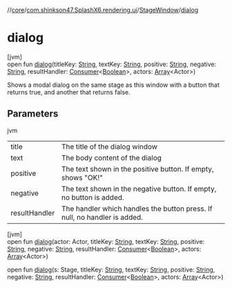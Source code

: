 //[core](../../../index.md)/[com.shinkson47.SplashX6.rendering.ui](../index.md)/[StageWindow](index.md)/[dialog](dialog.md)

# dialog

[jvm]\
open fun [dialog](dialog.md)(titleKey: [String](https://docs.oracle.com/javase/8/docs/api/java/lang/String.html), textKey: [String](https://docs.oracle.com/javase/8/docs/api/java/lang/String.html), positive: [String](https://docs.oracle.com/javase/8/docs/api/java/lang/String.html), negative: [String](https://docs.oracle.com/javase/8/docs/api/java/lang/String.html), resultHandler: [Consumer](https://docs.oracle.com/javase/8/docs/api/java/util/function/Consumer.html)&lt;[Boolean](https://docs.oracle.com/javase/8/docs/api/java/lang/Boolean.html)&gt;, actors: [Array](https://kotlinlang.org/api/latest/jvm/stdlib/kotlin/-array/index.html)&lt;Actor&gt;)

Shows a modal dialog on the same stage as this window with a button that returns true, and another that returns false.

## Parameters

jvm

| | |
|---|---|
| title | The title of the dialog window |
| text | The body content of the dialog |
| positive | The text shown in the positive button. If empty, shows "OK!" |
| negative | The text shown in the negative button. If empty, no button is added. |
| resultHandler | The handler which handles the button press. If null, no handler is added. |

[jvm]\
open fun [dialog](dialog.md)(actor: Actor, titleKey: [String](https://docs.oracle.com/javase/8/docs/api/java/lang/String.html), textKey: [String](https://docs.oracle.com/javase/8/docs/api/java/lang/String.html), positive: [String](https://docs.oracle.com/javase/8/docs/api/java/lang/String.html), negative: [String](https://docs.oracle.com/javase/8/docs/api/java/lang/String.html), resultHandler: [Consumer](https://docs.oracle.com/javase/8/docs/api/java/util/function/Consumer.html)&lt;[Boolean](https://docs.oracle.com/javase/8/docs/api/java/lang/Boolean.html)&gt;, actors: [Array](https://kotlinlang.org/api/latest/jvm/stdlib/kotlin/-array/index.html)&lt;Actor&gt;)

open fun [dialog](dialog.md)(s: Stage, titleKey: [String](https://docs.oracle.com/javase/8/docs/api/java/lang/String.html), textKey: [String](https://docs.oracle.com/javase/8/docs/api/java/lang/String.html), positive: [String](https://docs.oracle.com/javase/8/docs/api/java/lang/String.html), negative: [String](https://docs.oracle.com/javase/8/docs/api/java/lang/String.html), resultHandler: [Consumer](https://docs.oracle.com/javase/8/docs/api/java/util/function/Consumer.html)&lt;[Boolean](https://docs.oracle.com/javase/8/docs/api/java/lang/Boolean.html)&gt;, actors: [Array](https://kotlinlang.org/api/latest/jvm/stdlib/kotlin/-array/index.html)&lt;Actor&gt;)
